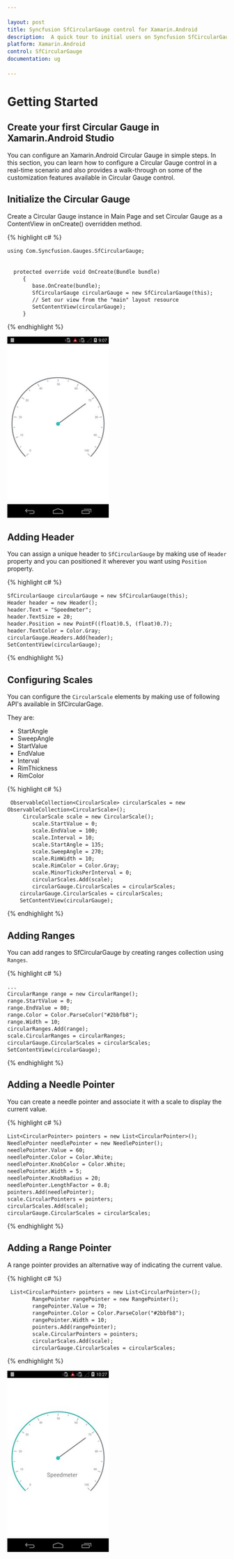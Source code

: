 ```yaml
---

layout: post
title: Syncfusion SfCircularGauge control for Xamarin.Android 
description:  A quick tour to initial users on Syncfusion SfCircularGauge control for Xamarin.Android  Platform
platform: Xamarin.Android
control: SfCircularGauge
documentation: ug

---
```



# Getting Started

## Create your first Circular Gauge in Xamarin.Android Studio

You can configure an Xamarin.Android Circular Gauge in simple steps. In this section, you can learn how to configure a Circular Gauge control in a real-time scenario and also provides a walk-through on some of the customization features available in Circular Gauge control.

## Initialize the Circular Gauge

Create a Circular Gauge instance in Main Page and set Circular Gauge as a ContentView in onCreate() overridden method.


{% highlight c# %}

    
	using Com.Syncfusion.Gauges.SfCircularGauge;


	  protected override void OnCreate(Bundle bundle)
		 {
			base.OnCreate(bundle);
			SfCircularGauge circularGauge = new SfCircularGauge(this);
			// Set our view from the "main" layout resource
			SetContentView(circularGauge);
		 }
    
{% endhighlight %}

![](getting-started_images/getting-started_img2.png)

## Adding Header

You can assign a unique header to `SfCircularGauge` by making use of `Header` property and you can positioned it wherever you want using `Position` property.


{% highlight c# %}

    SfCircularGauge circularGauge = new SfCircularGauge(this);
    Header header = new Header();
    header.Text = "Speedmeter";
    header.TextSize = 20;
    header.Position = new PointF((float)0.5, (float)0.7);
    header.TextColor = Color.Gray;
    circularGauge.Headers.Add(header); 
    SetContentView(circularGauge);

{% endhighlight %}

## Configuring Scales

You can configure the `CircularScale` elements by making use of following API's available in SfCircularGage.

They are:

* StartAngle
* SweepAngle
* StartValue
* EndValue
* Interval
* RimThickness
* RimColor

{% highlight c# %}

     ObservableCollection<CircularScale> circularScales = new ObservableCollection<CircularScale>();
         CircularScale scale = new CircularScale();
            scale.StartValue = 0;
            scale.EndValue = 100;
            scale.Interval = 10;
            scale.StartAngle = 135;
            scale.SweepAngle = 270;
            scale.RimWidth = 10;
            scale.RimColor = Color.Gray;
            scale.MinorTicksPerInterval = 0;
            circularScales.Add(scale);
            circularGauge.CircularScales = circularScales;
        circularGauge.CircularScales = circularScales;
        SetContentView(circularGauge);

{% endhighlight %}

## Adding Ranges

You can add ranges to SfCircularGauge by creating ranges collection using `Ranges`.

{% highlight c# %}

    ...
    CircularRange range = new CircularRange();
    range.StartValue = 0;
    range.EndValue = 80;
    range.Color = Color.ParseColor("#2bbfb8");
    range.Width = 10;
    circularRanges.Add(range);
    scale.CircularRanges = circularRanges;
    circularGauge.CircularScales = circularScales;
    SetContentView(circularGauge);

{% endhighlight %}

## Adding a Needle Pointer

You can create a needle pointer and associate it with a scale to display the current value.

{% highlight c# %}

    List<CircularPointer> pointers = new List<CircularPointer>();
    NeedlePointer needlePointer = new NeedlePointer();
    needlePointer.Value = 60;
    needlePointer.Color = Color.White;
    needlePointer.KnobColor = Color.White;
    needlePointer.Width = 5;
    needlePointer.KnobRadius = 20;
    needlePointer.LengthFactor = 0.8;
    pointers.Add(needlePointer);
    scale.CircularPointers = pointers;
    circularScales.Add(scale);
    circularGauge.CircularScales = circularScales;
   

{% endhighlight %}

## Adding a Range Pointer

A range pointer provides an alternative way of indicating the current value.

{% highlight c# %}

     List<CircularPointer> pointers = new List<CircularPointer>();
            RangePointer rangePointer = new RangePointer();
            rangePointer.Value = 70;
            rangePointer.Color = Color.ParseColor("#2bbfb8");
            rangePointer.Width = 10;
            pointers.Add(rangePointer);
            scale.CircularPointers = pointers;
            circularScales.Add(scale);
            circularGauge.CircularScales = circularScales;

{% endhighlight %}

![](getting-started_images/getting-started_img3.png)
